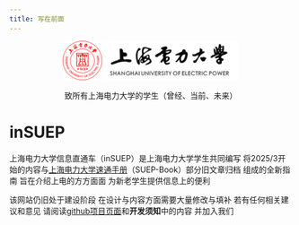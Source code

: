 ```yaml
---
title: 写在前面
---
```

<p style="text-align: center;">
    <img src="./static/imgs/logo.png" alt="suep icon" style="width: 70px; height: 70px"> 
    <img src="./static/imgs/name.png" alt="suep icon" style="height: 70px">
</p>
<p style="text-align: center;">致所有上海电力大学的学生（曾经、当前、未来）</p>

# inSUEP

上海电力大学信息直通车（inSUEP）是上海电力大学学生共同编写 将2025/3开始的内容与[上海电力大学速通手册](https://github.com/SUEP-Plus/SUEP-Book)（SUEP-Book）部分旧文章归档 组成的全新指南 旨在介绍上电的方方面面 为新老学生提供信息上的便利

该网站仍旧处于建设阶段 在设计与内容方面需要大量修改与填补 若有任何相关建议和意见 请阅读[github项目页面](https://github.com/EmptyDust/InSUEP)和**开发须知**中的内容 并加入我们

